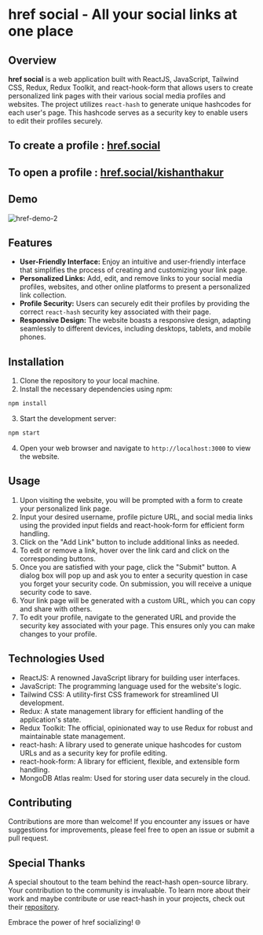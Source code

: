 # href social - All your social links at one place

## Overview

**href social** is a web application built with ReactJS, JavaScript, Tailwind CSS, Redux, Redux Toolkit, and react-hook-form that allows users to create personalized link pages with their various social media profiles and websites. The project utilizes `react-hash` to generate unique hashcodes for each user's page. This hashcode serves as a security key to enable users to edit their profiles securely.

## To create a profile : [href.social](https://href-social.vercel.app/) 
## To open a profile : [href.social/kishanthakur](https://href-social.vercel.app/kishanthakur) 

## Demo

![href-demo-2](https://github.com/kishanthakur/href-social/assets/49359184/fe7ba3c8-94e1-40f6-8f0d-5de933bea5e6)


## Features

- **User-Friendly Interface:** Enjoy an intuitive and user-friendly interface that simplifies the process of creating and customizing your link page.
- **Personalized Links:** Add, edit, and remove links to your social media profiles, websites, and other online platforms to present a personalized link collection.
- **Profile Security:** Users can securely edit their profiles by providing the correct `react-hash` security key associated with their page.
- **Responsive Design:** The website boasts a responsive design, adapting seamlessly to different devices, including desktops, tablets, and mobile phones.

## Installation

1. Clone the repository to your local machine.
2. Install the necessary dependencies using npm:

```bash
npm install
```

3. Start the development server:

```bash
npm start
```

4. Open your web browser and navigate to `http://localhost:3000` to view the website.

## Usage

1. Upon visiting the website, you will be prompted with a form to create your personalized link page.
2. Input your desired username, profile picture URL, and social media links using the provided input fields and react-hook-form for efficient form handling.
3. Click on the "Add Link" button to include additional links as needed.
4. To edit or remove a link, hover over the link card and click on the corresponding buttons.
5. Once you are satisfied with your page, click the "Submit" button. A dialog box will pop up and ask you to enter a security question in case you forget your security code. On submission, you will receive a unique security code to save.
6. Your link page will be generated with a custom URL, which you can copy and share with others.
7. To edit your profile, navigate to the generated URL and provide the security key associated with your page. This ensures only you can make changes to your profile.

## Technologies Used

- ReactJS: A renowned JavaScript library for building user interfaces.
- JavaScript: The programming language used for the website's logic.
- Tailwind CSS: A utility-first CSS framework for streamlined UI development.
- Redux: A state management library for efficient handling of the application's state.
- Redux Toolkit: The official, opinionated way to use Redux for robust and maintainable state management.
- react-hash: A library used to generate unique hashcodes for custom URLs and as a security key for profile editing.
- react-hook-form: A library for efficient, flexible, and extensible form handling.
- MongoDB Atlas realm: Used for storing user data securely in the cloud.

## Contributing

Contributions are more than welcome! If you encounter any issues or have suggestions for improvements, please feel free to open an issue or submit a pull request.

## Special Thanks

A special shoutout to the team behind the react-hash open-source library. Your contribution to the community is invaluable.
To learn more about their work and maybe contribute or use react-hash in your projects, check out their [repository](https://github.com/Drazail/react-hash/).

Embrace the power of href socializing! 🌐
